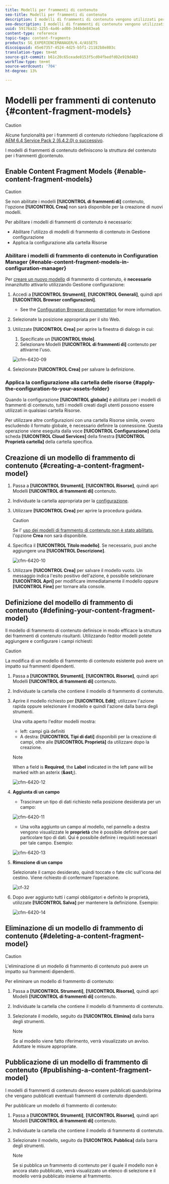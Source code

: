 ```yaml
---
title: Modelli per frammenti di contenuto
seo-title: Modelli per frammenti di contenuto
description: I modelli di frammenti di contenuto vengono utilizzati per creare frammenti di contenuto con contenuto strutturato.
seo-description: I modelli di frammenti di contenuto vengono utilizzati per creare frammenti di contenuto con contenuto strutturato.
uuid: 59176a32-1255-4a46-ad00-344bde843ea6
content-type: reference
topic-tags: content-fragments
products: SG_EXPERIENCEMANAGER/6.4/ASSETS
discoiquuid: 45e67357-4524-4d25-b5f1-21182b8e803c
translation-type: tm+mt
source-git-commit: b61c20c65ceade0153f5cd04fbedfd02e919d483
workflow-type: tm+mt
source-wordcount: '704'
ht-degree: 13%

---
```



# Modelli per frammenti di contenuto {#content-fragment-models}

>[!CAUTION]
>
>Alcune funzionalità per i frammenti di contenuto richiedono l’applicazione di [AEM 6.4 Service Pack 2 (6.4.2.0) o successivo](../release-notes/sp-release-notes.md).

I modelli di frammenti di contenuto definiscono la struttura del contenuto per i frammenti [di](content-fragments.md)contenuto.

## Enable Content Fragment Models {#enable-content-fragment-models}

>[!CAUTION]
>
>Se non abilitate i modelli **[!UICONTROL di frammenti di]** contenuto, l&#39;opzione **[!UICONTROL Crea]** non sarà disponibile per la creazione di nuovi modelli.

Per abilitare i modelli di frammenti di contenuto è necessario:

* Abilitare l&#39;utilizzo di modelli di frammento di contenuto in Gestione configurazione
* Applica la configurazione alla cartella Risorse

### Abilitare i modelli di frammento di contenuto in Configuration Manager {#enable-content-fragment-models-in-configuration-manager}

Per [creare un nuovo modello](#creating-a-content-fragment-model) di frammento di contenuto, è **necessario** innanzitutto attivarlo utilizzando Gestione configurazione:

1. Accedi a **[!UICONTROL Strumenti]**, **[!UICONTROL Generali]**, quindi apri **[!UICONTROL Browser configurazioni]**.
   * See the [Configuration Browser documentation](/help/sites-administering/configurations.md) for more information.
1. Selezionate la posizione appropriata per il sito Web.
1. Utilizzate **[!UICONTROL Crea]** per aprire la finestra di dialogo in cui:

   1. Specificate un **[!UICONTROL titolo]**.
   1. Selezionare Modelli **[!UICONTROL di frammenti di]** contenuto per attivarne l&#39;uso.

   ![cfm-6420-09](assets/cfm-6420-09.png)

1. Selezionate **[!UICONTROL Crea]** per salvare la definizione.

### Applica la configurazione alla cartella delle risorse {#apply-the-configuration-to-your-assets-folder}

Quando la configurazione **[!UICONTROL globale]** è abilitata per i modelli di frammenti di contenuto, tutti i modelli creati dagli utenti possono essere utilizzati in qualsiasi cartella Risorse.

Per utilizzare altre configurazioni con una cartella Risorse simile, ovvero escludendo il formato globale, è necessario definire la connessione. Questa operazione viene eseguita dalla voce **[!UICONTROL Configurazione]** della scheda **[!UICONTROL Cloud Services]** della finestra **[!UICONTROL Proprietà cartella]** della cartella specifica.

## Creazione di un modello di frammento di contenuto {#creating-a-content-fragment-model}

1. Passa a **[!UICONTROL Strumenti]**, **[!UICONTROL Risorse]**, quindi apri Modelli **[!UICONTROL di frammenti di]** contenuto.
1. Individuate la cartella appropriata per la [configurazione](#enable-content-fragment-models).
1. Utilizzare **[!UICONTROL Crea]** per aprire la procedura guidata.

   >[!CAUTION]
   >
   >Se l&#39; [uso dei modelli di frammento di contenuto non è stato abilitato](#enable-content-fragment-models), l&#39;opzione **Crea** non sarà disponibile.

1. Specifica il **[!UICONTROL Titolo modello]**. Se necessario, puoi anche aggiungere una **[!UICONTROL Descrizione]**.

   ![cfm-6420-10](assets/cfm-6420-10.png)

1. Utilizzare **[!UICONTROL Crea]** per salvare il modello vuoto. Un messaggio indica l&#39;esito positivo dell&#39;azione, è possibile selezionare **[!UICONTROL Apri]** per modificare immediatamente il modello oppure **[!UICONTROL Fine]** per tornare alla console.

## Definizione del modello di frammento di contenuto {#defining-your-content-fragment-model}

Il modello di frammento di contenuto definisce in modo efficace la struttura dei frammenti di contenuto risultanti. Utilizzando l’editor modelli potete aggiungere e configurare i campi richiesti:

>[!CAUTION]
>
>La modifica di un modello di frammento di contenuto esistente può avere un impatto sui frammenti dipendenti.

1. Passa a **[!UICONTROL Strumenti]**, **[!UICONTROL Risorse]**, quindi apri Modelli **[!UICONTROL di frammenti di]** contenuto.

1. Individuate la cartella che contiene il modello di frammento di contenuto.
1. Aprire il modello richiesto per **[!UICONTROL Edit]**; utilizzare l&#39;azione rapida oppure selezionare il modello e quindi l&#39;azione dalla barra degli strumenti.

   Una volta aperto l&#39;editor modelli mostra:

   * left: campi già definiti
   * A destra: **[!UICONTROL Tipi di dati]** disponibili per la creazione di campi, oltre alle **[!UICONTROL Proprietà]** da utilizzare dopo la creazione.

   >[!NOTE]
   >
   >When a field is **Required**, the **Label** indicated in the left pane will be marked with an asterix (**&amp;ast;**).

   ![cfm-6420-12](assets/cfm-6420-12.png)

1. **Aggiunta di un campo**

   * Trascinare un tipo di dati richiesto nella posizione desiderata per un campo:

   ![cfm-6420-11](assets/cfm-6420-11.png)

   * Una volta aggiunto un campo al modello, nel pannello a destra vengono visualizzate le **proprietà** che è possibile definire per quel particolare tipo di dati. Qui è possibile definire i requisiti necessari per tale campo. Esempio:

   ![cfm-6420-13](assets/cfm-6420-13.png)

1. **Rimozione di un campo**

   Selezionate il campo desiderato, quindi toccate o fate clic sull&#39;icona del cestino. Viene richiesto di confermare l’operazione.

   ![cf-32](assets/cf-32.png)

1. Dopo aver aggiunto tutti i campi obbligatori e definito le proprietà, utilizzate **[!UICONTROL Salva]** per mantenere la definizione. Esempio:

   ![cfm-6420-14](assets/cfm-6420-14.png)

## Eliminazione di un modello di frammento di contenuto {#deleting-a-content-fragment-model}

>[!CAUTION]
>
>L&#39;eliminazione di un modello di frammento di contenuto può avere un impatto sui frammenti dipendenti.

Per eliminare un modello di frammento di contenuto:

1. Passa a **[!UICONTROL Strumenti]**, **[!UICONTROL Risorse]**, quindi apri Modelli **[!UICONTROL di frammenti di]** contenuto.

1. Individuate la cartella che contiene il modello di frammento di contenuto.
1. Selezionate il modello, seguito da **[!UICONTROL Elimina]** dalla barra degli strumenti.

   >[!NOTE]
   >
   >Se al modello viene fatto riferimento, verrà visualizzato un avviso. Adottare le misure appropriate.

## Pubblicazione di un modello di frammento di contenuto {#publishing-a-content-fragment-model}

I modelli di frammenti di contenuto devono essere pubblicati quando/prima che vengano pubblicati eventuali frammenti di contenuto dipendenti.

Per pubblicare un modello di frammento di contenuto:

1. Passa a **[!UICONTROL Strumenti]**, **[!UICONTROL Risorse]**, quindi apri Modelli **[!UICONTROL di frammenti di]** contenuto.

1. Individuate la cartella che contiene il modello di frammento di contenuto.
1. Selezionate il modello, seguito da **[!UICONTROL Pubblica]** dalla barra degli strumenti.

   >[!NOTE]
   >
   >Se si pubblica un frammento di contenuto per il quale il modello non è ancora stato pubblicato, verrà visualizzato un elenco di selezione e il modello verrà pubblicato insieme al frammento.


